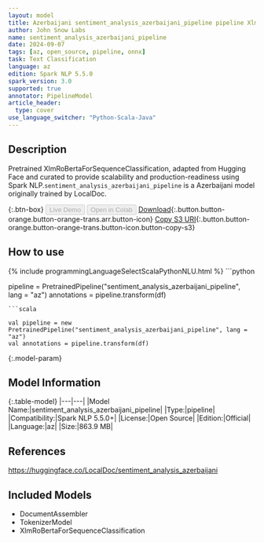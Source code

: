 ```yaml
---
layout: model
title: Azerbaijani sentiment_analysis_azerbaijani_pipeline pipeline XlmRoBertaForSequenceClassification from LocalDoc
author: John Snow Labs
name: sentiment_analysis_azerbaijani_pipeline
date: 2024-09-07
tags: [az, open_source, pipeline, onnx]
task: Text Classification
language: az
edition: Spark NLP 5.5.0
spark_version: 3.0
supported: true
annotator: PipelineModel
article_header:
  type: cover
use_language_switcher: "Python-Scala-Java"
---
```


## Description

Pretrained XlmRoBertaForSequenceClassification, adapted from Hugging Face and curated to provide scalability and production-readiness using Spark NLP.`sentiment_analysis_azerbaijani_pipeline` is a Azerbaijani model originally trained by LocalDoc.

{:.btn-box}
<button class="button button-orange" disabled>Live Demo</button>
<button class="button button-orange" disabled>Open in Colab</button>
[Download](https://s3.amazonaws.com/auxdata.johnsnowlabs.com/public/models/sentiment_analysis_azerbaijani_pipeline_az_5.5.0_3.0_1725711670642.zip){:.button.button-orange.button-orange-trans.arr.button-icon}
[Copy S3 URI](s3://auxdata.johnsnowlabs.com/public/models/sentiment_analysis_azerbaijani_pipeline_az_5.5.0_3.0_1725711670642.zip){:.button.button-orange.button-orange-trans.button-icon.button-copy-s3}

## How to use



<div class="tabs-box" markdown="1">
{% include programmingLanguageSelectScalaPythonNLU.html %}
```python

pipeline = PretrainedPipeline("sentiment_analysis_azerbaijani_pipeline", lang = "az")
annotations =  pipeline.transform(df)   

```
```scala

val pipeline = new PretrainedPipeline("sentiment_analysis_azerbaijani_pipeline", lang = "az")
val annotations = pipeline.transform(df)

```
</div>

{:.model-param}
## Model Information

{:.table-model}
|---|---|
|Model Name:|sentiment_analysis_azerbaijani_pipeline|
|Type:|pipeline|
|Compatibility:|Spark NLP 5.5.0+|
|License:|Open Source|
|Edition:|Official|
|Language:|az|
|Size:|863.9 MB|

## References

https://huggingface.co/LocalDoc/sentiment_analysis_azerbaijani

## Included Models

- DocumentAssembler
- TokenizerModel
- XlmRoBertaForSequenceClassification